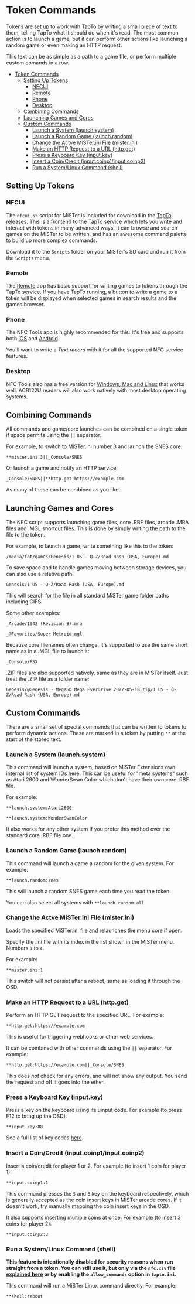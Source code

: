 # Token Commands

Tokens are set up to work with TapTo by writing a small piece of text to them, telling TapTo what it should do when it's read. The most common action is to launch a game, but it can perform other actions like launching a random game or even making an HTTP request.

This text can be as simple as a path to a game file, or perform multiple custom comands in a row.

- [Token Commands](#token-commands)
  - [Setting Up Tokens](#setting-up-tokens)
    - [NFCUI](#nfcui)
    - [Remote](#remote)
    - [Phone](#phone)
    - [Desktop](#desktop)
  - [Combining Commands](#combining-commands)
  - [Launching Games and Cores](#launching-games-and-cores)
  - [Custom Commands](#custom-commands)
    - [Launch a System (launch.system)](#launch-a-system-launchsystem)
    - [Launch a Random Game (launch.random)](#launch-a-random-game-launchrandom)
    - [Change the Actve MiSTer.ini File (mister.ini)](#change-the-actve-misterini-file-misterini)
    - [Make an HTTP Request to a URL (http.get)](#make-an-http-request-to-a-url-httpget)
    - [Press a Keyboard Key (input.key)](#press-a-keyboard-key-inputkey)
    - [Insert a Coin/Credit (input.coinp1/input.coinp2)](#insert-a-coincredit-inputcoinp1inputcoinp2)
    - [Run a System/Linux Command (shell)](#run-a-systemlinux-command-shell)


## Setting Up Tokens

### NFCUI

The `nfcui.sh` script for MiSTer is included for download in the [TapTo releases](https://github.com/wizzomafizzo/tapto/releases/latest/). This is a frontend to the TapTo service which lets you write and interact with tokens in many advanced ways. It can browse and search games on the MiSTer to be written, and has an awesome command palette to build up more complex commands.

Download it to the `Scripts` folder on your MiSTer's SD card and run it from the `Scripts` menu.

### Remote

The [Remote](https://github.com/wizzomafizzo/mrext/blob/main/docs/remote.md) app has basic support for writing games to tokens through the TapTo service. If you have TapTo running, a button to write a game to a token will be displayed when selected games in search results and the games browser.

### Phone

The NFC Tools app is highly recommended for this. It's free and supports both
[iOS](https://apps.apple.com/us/app/nfc-tools/id1252962749) and 
[Android](https://play.google.com/store/apps/details?id=com.wakdev.wdnfc&hl=en&gl=US).

You'll want to write a *Text record* with it for all the supported NFC service features.

### Desktop

NFC Tools also has a free version for [Windows, Mac and Linux](https://www.wakdev.com/en/apps/nfc-tools-pc-mac.html) that works well. ACR122U readers will also work natively with most desktop operating systems.

## Combining Commands

All commands and game/core launches can be combined on a single token if space permits using the `||` separator.

For example, to switch to MiSTer.ini number 3 and launch the SNES core:
```
**mister.ini:3||_Console/SNES
```

Or launch a game and notify an HTTP service:
```
_Console/SNES||**http.get:https://example.com
```

As many of these can be combined as you like.

## Launching Games and Cores

The NFC script supports launching game files, core .RBF files, arcade .MRA files and .MGL shortcut files. This is
done by simply writing the path to the file to the token.

For example, to launch a game, write something like this to the token:
```
/media/fat/games/Genesis/1 US - Q-Z/Road Rash (USA, Europe).md
```

To save space and to handle games moving between storage devices, you can also use a relative path:
```
Genesis/1 US - Q-Z/Road Rash (USA, Europe).md
```

This will search for the file in all standard MiSTer game folder paths including CIFS.

Some other examples:
```
_Arcade/1942 (Revision B).mra
```
```
_@Favorites/Super Metroid.mgl
```

Because core filenames often change, it's supported to use the same short name as in a .MGL file to launch it:
```
_Console/PSX
```

.ZIP files are also supported natively, same as they are in MiSTer itself. Just treat the .ZIP file as a folder name:
```
Genesis/@Genesis - MegaSD Mega EverDrive 2022-05-18.zip/1 US - Q-Z/Road Rash (USA, Europe).md
```

## Custom Commands

There are a small set of special commands that can be written to tokens to perform dynamic actions. These are marked in
a token by putting `**` at the start of the stored text.

### Launch a System (launch.system)

This command will launch a system, based on MiSTer Extensions own internal list of system IDs
[here](https://github.com/wizzomafizzo/mrext/blob/main/docs/systems.md). This can be useful for "meta systems" such as
Atari 2600 and WonderSwan Color which don't have their own core .RBF file.

For example:
```
**launch.system:Atari2600
```
```
**launch.system:WonderSwanColor
```

It also works for any other system if you prefer this method over the standard core .RBF file one.

### Launch a Random Game (launch.random)

This command will launch a game a random for the given system. For example:
```
**launch.random:snes
```
This will launch a random SNES game each time you read the token.

You can also select all systems with `**launch.random:all`.

### Change the Actve MiSTer.ini File (mister.ini)

Loads the specified MiSTer.ini file and relaunches the menu core if open.

Specify the .ini file with its index in the list shown in the MiSTer menu. Numbers `1` to `4`.

For example:
```
**mister.ini:1
```

This switch will not persist after a reboot, same as loading it through the OSD.

### Make an HTTP Request to a URL (http.get)

Perform an HTTP GET request to the specified URL. For example:
```
**http.get:https://example.com
```

This is useful for triggering webhooks or other web services.

It can be combined with other commands using the `||` separator. For example:
```
**http.get:https://example.com||_Console/SNES
```

This does *not* check for any errors, and will not show any output. You send the request and off it goes into the ether.

### Press a Keyboard Key (input.key)

Press a key on the keyboard using its uinput code. For example (to press F12 to bring up the OSD):
```
**input.key:88
```

See a full list of key codes [here](https://pkg.go.dev/github.com/bendahl/uinput@v1.6.0#pkg-constants).

### Insert a Coin/Credit (input.coinp1/input.coinp2)

Insert a coin/credit for player 1 or 2. For example (to insert 1 coin for player 1):
```
**input.coinp1:1
```

This command presses the `5` and `6` key on the keyboard respectively, which is generally accepted as the coin insert
keys in MiSTer arcade cores. If it doesn't work, try manually mapping the coin insert keys in the OSD.

It also supports inserting multiple coins at once. For example (to insert 3 coins for player 2):
```
**input.coinp2:3
```

### Run a System/Linux Command (shell)

**This feature is intentionally disabled for security reasons when run straight from a token. You can still use it, but only via the `nfc.csv` file [explained here](mister.md#mappings-database) or by enabling the `allow_commands` option in `tapto.ini`.**

This command will run a MiSTer Linux command directly. For example:
```
**shell:reboot
```
